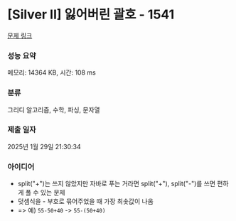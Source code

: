 # [Silver II] 잃어버린 괄호 - 1541 

[문제 링크](https://www.acmicpc.net/problem/1541) 

### 성능 요약

메모리: 14364 KB, 시간: 108 ms

### 분류

그리디 알고리즘, 수학, 파싱, 문자열

### 제출 일자

2025년 1월 29일 21:30:34

### 아이디어
* split("+")는 쓰지 않았지만 자바로 푸는 거라면 split("+"), split("-")를 쓰면 편하게 풀 수 있는 문제
* 덧셈식을 - 부호로 묶어주었을 때 가장 최솟값이 나옴
* => 예) `55-50+40` -> `55-(50+40)`

